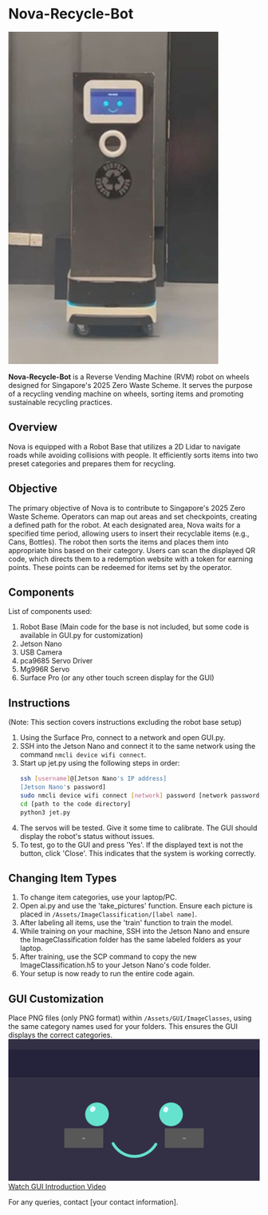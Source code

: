 # Nova-Recycle-Bot

![Nova-Recycle-Bot](Demo/Nova-Recycle-Bot.jpg)

**Nova-Recycle-Bot** is a Reverse Vending Machine (RVM) robot on wheels designed for Singapore's 2025 Zero Waste Scheme. It serves the purpose of a recycling vending machine on wheels, sorting items and promoting sustainable recycling practices.

## Overview

Nova is equipped with a Robot Base that utilizes a 2D Lidar to navigate roads while avoiding collisions with people. It efficiently sorts items into two preset categories and prepares them for recycling.

## Objective

The primary objective of Nova is to contribute to Singapore's 2025 Zero Waste Scheme. Operators can map out areas and set checkpoints, creating a defined path for the robot. At each designated area, Nova waits for a specified time period, allowing users to insert their recyclable items (e.g., Cans, Bottles). The robot then sorts the items and places them into appropriate bins based on their category. Users can scan the displayed QR code, which directs them to a redemption website with a token for earning points. These points can be redeemed for items set by the operator.

## Components

List of components used:
1. Robot Base (Main code for the base is not included, but some code is available in GUI.py for customization)
2. Jetson Nano
3. USB Camera
4. pca9685 Servo Driver
5. Mg996R Servo
6. Surface Pro (or any other touch screen display for the GUI)

## Instructions

(Note: This section covers instructions excluding the robot base setup)

1. Using the Surface Pro, connect to a network and open GUI.py.
2. SSH into the Jetson Nano and connect it to the same network using the command `nmcli device wifi connect`.
3. Start up jet.py using the following steps in order:
    ```bash
    ssh [username]@[Jetson Nano's IP address]
    [Jetson Nano's password]
    sudo nmcli device wifi connect [network] password [network password]
    cd [path to the code directory]
    python3 jet.py
    ```
4. The servos will be tested. Give it some time to calibrate. The GUI should display the robot's status without issues.
5. To test, go to the GUI and press 'Yes'. If the displayed text is not the button, click 'Close'. This indicates that the system is working correctly.

## Changing Item Types

1. To change item categories, use your laptop/PC.
2. Open ai.py and use the 'take_pictures' function. Ensure each picture is placed in `/Assets/ImageClassification/[label name]`.
3. After labeling all items, use the 'train' function to train the model.
4. While training on your machine, SSH into the Jetson Nano and ensure the ImageClassification folder has the same labeled folders as your laptop.
5. After training, use the SCP command to copy the new ImageClassification.h5 to your Jetson Nano's code folder.
6. Your setup is now ready to run the entire code again.

## GUI Customization

Place PNG files (only PNG format) within `/Assets/GUI/ImageClasses`, using the same category names used for your folders. This ensures the GUI displays the correct categories.
![GUI](Demo/GUI.PNG)
[Watch GUI Introduction Video](Demo/GUI-Intro.mp4)

For any queries, contact [your contact information].
